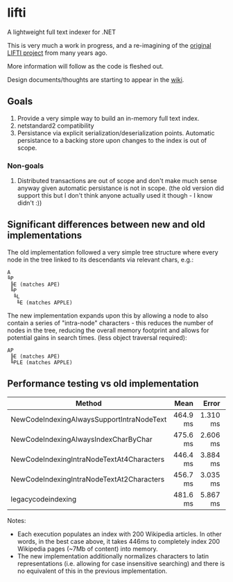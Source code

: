 # lifti
A lightweight full text indexer for .NET

This is very much a work in progress, and a re-imagining of the [original LIFTI project](https://github.com/mikegoatly/lifti-codeplex) from many years ago.

More information will follow as the code is fleshed out.

Design documents/thoughts are starting to appear in the [wiki](https://github.com/mikegoatly/lifti/wiki).

## Goals
1) Provide a very simple way to build an in-memory full text index.
2) netstandard2 compatibility
3) Persistance via explicit serialization/deserialization points. Automatic persistance to a backing store upon changes to the index is out of scope.

### Non-goals
1) Distributed transactions are out of scope and don't make much sense anyway given automatic persistance is not in scope. (the old version did support this but I don't think anyone actually used it though - I know didn't :))

## Significant differences between new and old implementations
The old implementation followed a very simple tree structure where every node in the tree linked to its descendants via relevant chars, e.g.:

```
A
╚P
 ╠E (matches APE)
 ╚P
  ╚L
   ╚E (matches APPLE)
```

The new implementation expands upon this by allowing a node to also contain a series of "intra-node" characters - this reduces the number of
nodes in the tree, reducing the overall memory footprint and allows for potential gains in search times. (less object traversal required):

```
AP
 ╠E (matches APE)
 ╚PLE (matches APPLE)
```

## Performance testing vs old implementation
|                                    Method |     Mean |    Error |   StdDev | Rank |      Gen 0 |      Gen 1 |     Gen 2 | Allocated |
|------------------------------------------ |---------:|---------:|---------:|-----:|-----------:|-----------:|----------:|----------:|
| NewCodeIndexingAlwaysSupportIntraNodeText | 464.9 ms | 1.310 ms | 1.226 ms |    3 | 25000.0000 |  7000.0000 | 1000.0000 | 144.85 MB |
|      NewCodeIndexingAlwaysIndexCharByChar | 475.6 ms | 2.606 ms | 2.310 ms |    4 | 27000.0000 |  8000.0000 | 1000.0000 |  155.7 MB |
| NewCodeIndexingIntraNodeTextAt4Characters | 446.4 ms | 3.884 ms | 3.633 ms |    1 | 26000.0000 |  7000.0000 | 2000.0000 | 145.32 MB |
| NewCodeIndexingIntraNodeTextAt2Characters | 456.7 ms | 3.035 ms | 2.839 ms |    2 | 25000.0000 |  7000.0000 | 1000.0000 | 144.86 MB |
|                        legacycodeindexing | 481.6 ms | 5.867 ms | 5.488 ms |    4 | 39000.0000 | 10000.0000 | 1000.0000 | 228.35 MB |

Notes: 
- Each execution populates an index with 200 Wikipedia articles. In other words, in the best case above, it takes 446ms to completely index 200 Wikipedia pages (~7Mb of content) into memory.
- The new implementation additionally normalizes characters to latin representations (i.e. allowing for case insensitive searching) and there is no equivalent of this in the previous implementation.
